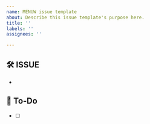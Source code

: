 ```yaml
---
name: MENUW issue template
about: Describe this issue template's purpose here.
title: ''
labels: ''
assignees: ''

---
```


## 🛠️ ISSUE
 - 

 ## 📑 To-Do
 - [ ]
